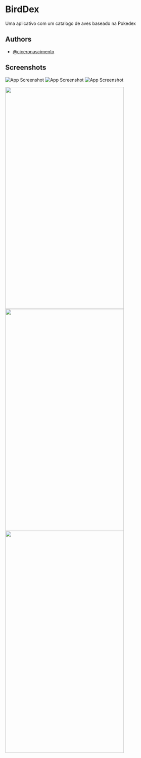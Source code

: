 
# BirdDex

Uma aplicativo com um catalogo de aves baseado na Pokedex

## Authors

- [@ciceronascimento](https://github.com/ciceronascimento)

  
## Screenshots


![App Screenshot](https://i.imgur.com/7gTUxDS.png)
![App Screenshot](https://i.imgur.com/Y4I81s1.png)
![App Screenshot](https://i.imgur.com/rcMUe2s.png)

  
<img src="https://i.imgur.com/7gTUxDS.png" width="375" height="700">
<img src="https://i.imgur.com/Y4I81s1.png" width="375" height="700">
<img src="https://i.imgur.com/rcMUe2s.png" width="375" height="700">
